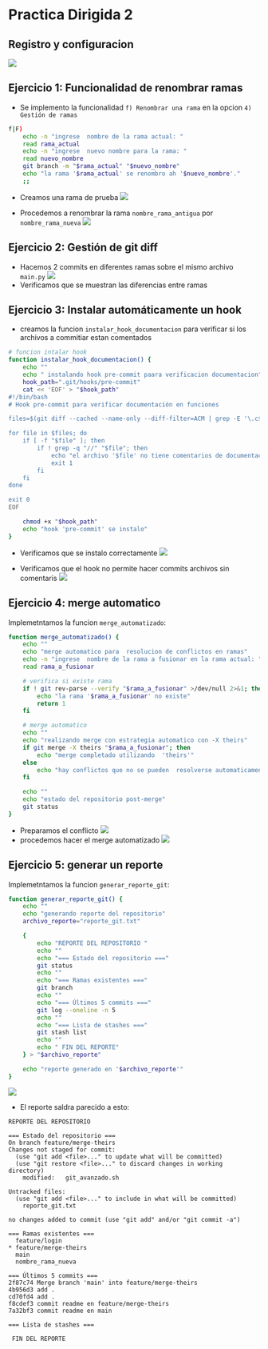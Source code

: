 # **Practica Dirigida 2**

## **Registro y configuracion**
![](img/pd-2-1-primera-interaccion.png)

## **Ejercicio 1: Funcionalidad de renombrar ramas**

- Se implemento la funcionalidad `f) Renombrar una rama` en la opcion `4) Gestión de ramas`

```bash
f|F)
    echo -n "ingrese  nombre de la rama actual: "
    read rama_actual
    echo -n "ingrese  nuevo nombre para la rama: "
    read nuevo_nombre
    git branch -m "$rama_actual" "$nuevo_nombre"
    echo "la rama '$rama_actual' se renombro ah '$nuevo_nombre'."
    ;;
```
- Creamos una rama de prueba
![](img/pd-2-2-crear-rama-antigua.png)

- Procedemos a renombrar la rama `nombre_rama_antigua` por `nombre_rama_nueva`
![](img/pd-2-3-renombrar.png)

## **Ejercicio 2: Gestión de git diff**
- Hacemos 2 commits en diferentes ramas sobre el mismo archivo `main.py`
![](img/pd-2-2-gestion-diff.png)
- Verificamos que se muestran las diferencias entre ramas

## **Ejercicio 3: Instalar automáticamente un hook**
- creamos la funcion `instalar_hook_documentacion` para verificar si los archivos a commitiar estan comentados
```bash
# funcion intalar hook
function instalar_hook_documentacion() {
    echo ""
    echo " instalando hook pre-commit paara verificacion documentacion"
    hook_path=".git/hooks/pre-commit"
    cat << 'EOF' > "$hook_path"
#!/bin/bash
# Hook pre-commit para verificar documentación en funciones

files=$(git diff --cached --name-only --diff-filter=ACM | grep -E '\.c$|\.h$|\.js$')

for file in $files; do
    if [ -f "$file" ]; then
        if ! grep -q "//" "$file"; then
            echo "el archivo '$file' no tiene comentarios de documentacion"
            exit 1
        fi
    fi
done

exit 0
EOF

    chmod +x "$hook_path"
    echo "hook 'pre-commit' se instalo"
}
```
- Verificamos que se instalo correctamente
![](img/pd-2-3-hook-instalo.png)

- Verificamos que el hook no permite hacer commits archivos sin comentaris
![](img/pd-2-3-hook-no-permite-commit-sin-comentarios.png)

## **Ejercicio 4: merge automatico**
Implemetntamos la funcion `merge_automatizado`: 
```bash
function merge_automatizado() {
    echo ""
    echo "merge automatico para  resolucion de conflictos en ramas"
    echo -n "ingrese  nombre de la rama a fusionar en la rama actual: "
    read rama_a_fusionar

    # verifica si existe rama
    if ! git rev-parse --verify "$rama_a_fusionar" >/dev/null 2>&1; then
        echo "la rama '$rama_a_fusionar' no existe"
        return 1
    fi

    # merge automatico
    echo ""
    echo "realizando merge con estrategia automatico con -X theirs"
    if git merge -X theirs "$rama_a_fusionar"; then
        echo "merge completado utilizando  'theirs'"
    else
        echo "hay conflictos que no se pueden  resolverse automaticamente"
    fi

    echo ""
    echo "estado del repositorio post-merge"
    git status
}
```

- Preparamos el conflicto
![](img/pd-2-4-preparamos-conflicto.png)
- procedemos hacer el merge automatizado
![](img/pd-2-4-preparamos-conflicto.png)


## **Ejercicio 5: generar un reporte**
Implemetntamos la funcion `generar_reporte_git`: 
```bash
function generar_reporte_git() {
    echo ""
    echo "generando reporte del repositorio"
    archivo_reporte="reporte_git.txt"

    {
        echo "REPORTE DEL REPOSITORIO "
        echo ""
        echo "=== Estado del repositorio ==="
        git status
        echo ""
        echo "=== Ramas existentes ==="
        git branch
        echo ""
        echo "=== Últimos 5 commits ==="
        git log --oneline -n 5
        echo ""
        echo "=== Lista de stashes ==="
        git stash list
        echo ""
        echo " FIN DEL REPORTE"
    } > "$archivo_reporte"

    echo "reporte generado en '$archivo_reporte'"
}
```
![](img/pd-2-5-generar-reporte.png)
- El reporte saldra parecido a esto:
```
REPORTE DEL REPOSITORIO 

=== Estado del repositorio ===
On branch feature/merge-theirs
Changes not staged for commit:
  (use "git add <file>..." to update what will be committed)
  (use "git restore <file>..." to discard changes in working directory)
	modified:   git_avanzado.sh

Untracked files:
  (use "git add <file>..." to include in what will be committed)
	reporte_git.txt

no changes added to commit (use "git add" and/or "git commit -a")

=== Ramas existentes ===
  feature/login
* feature/merge-theirs
  main
  nombre_rama_nueva

=== Últimos 5 commits ===
2f87c74 Merge branch 'main' into feature/merge-theirs
4b956d3 add .
cd70fd4 add .
f8cdef3 commit readme en feature/merge-theirs
7a32bf3 commit readme en main

=== Lista de stashes ===

 FIN DEL REPORTE

```
